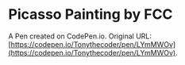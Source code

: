 # Picasso  Painting by FCC 

A Pen created on CodePen.io. Original URL: [https://codepen.io/Tonythecoder/pen/LYmMWOv](https://codepen.io/Tonythecoder/pen/LYmMWOv).

